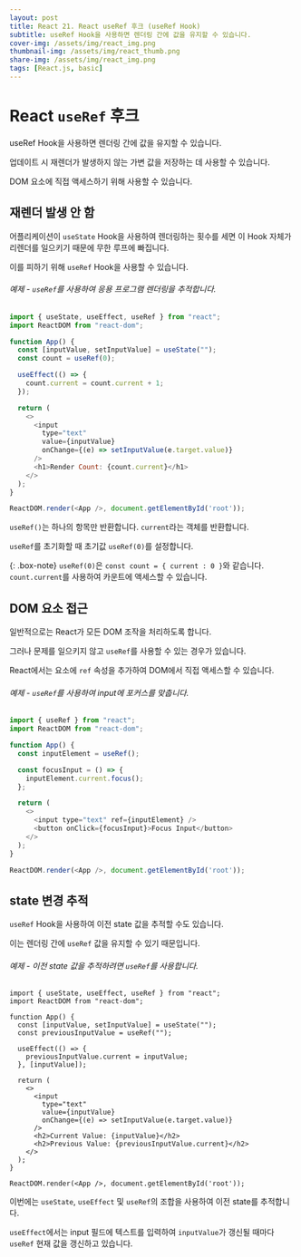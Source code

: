 ```yaml
---
layout: post
title: React 21. React useRef 후크 (useRef Hook)
subtitle: useRef Hook을 사용하면 렌더링 간에 값을 유지할 수 있습니다.
cover-img: /assets/img/react_img.png
thumbnail-img: /assets/img/react_thumb.png
share-img: /assets/img/react_img.png
tags: [React.js, basic]
---
```


# React ```useRef``` 후크

useRef Hook을 사용하면 렌더링 간에 값을 유지할 수 있습니다.

업데이트 시 재렌더가 발생하지 않는 가변 값을 저장하는 데 사용할 수 있습니다.

DOM 요소에 직접 액세스하기 위해 사용할 수 있습니다.

## 재렌더 발생 안 함

어플리케이션이 ```useState``` Hook을 사용하여 렌더링하는 횟수를 세면 이 Hook 자체가 리렌더를 일으키기 때문에 무한 루프에 빠집니다.

이를 피하기 위해 ```useRef``` Hook을 사용할 수 있습니다.

###### 예제 - ```useRef```를 사용하여 응용 프로그램 렌더링을 추적합니다.

```javascript
import { useState, useEffect, useRef } from "react";
import ReactDOM from "react-dom";

function App() {
  const [inputValue, setInputValue] = useState("");
  const count = useRef(0);

  useEffect(() => {
    count.current = count.current + 1;
  });

  return (
    <>
      <input
        type="text"
        value={inputValue}
        onChange={(e) => setInputValue(e.target.value)}
      />
      <h1>Render Count: {count.current}</h1>
    </>
  );
}

ReactDOM.render(<App />, document.getElementById('root'));
```

```useRef()```는 하나의 항목만 반환합니다. ```current```라는 객체를 반환합니다.

```useRef```를 초기화할 때 초기값 ```useRef(0)```를 설정합니다.

{: .box-note}
```useRef(0)```은 ```const count = { current : 0 }```와 같습니다. ```count.current```를 사용하여 카운트에 액세스할 수 있습니다.

## DOM 요소 접근

일반적으로는 React가 모든 DOM 조작을 처리하도록 합니다.

그러나 문제를 일으키지 않고 ```useRef```를 사용할 수 있는 경우가 있습니다.

React에서는 요소에 ```ref``` 속성을 추가하여 DOM에서 직접 액세스할 수 있습니다.

###### 예제 - ```useRef```를 사용하여 input에 포커스를 맞춥니다.

```javascript
import { useRef } from "react";
import ReactDOM from "react-dom";

function App() {
  const inputElement = useRef();

  const focusInput = () => {
    inputElement.current.focus();
  };

  return (
    <>
      <input type="text" ref={inputElement} />
      <button onClick={focusInput}>Focus Input</button>
    </>
  );
}

ReactDOM.render(<App />, document.getElementById('root'));
```

## state 변경 추적

```useRef``` Hook을 사용하여 이전 state 값을 추적할 수도 있습니다.

이는 렌더링 간에 ```useRef``` 값을 유지할 수 있기 때문입니다.

###### 예제 - 이전 state 값을 추적하려면 ```useRef```를 사용합니다.

```javascrip
import { useState, useEffect, useRef } from "react";
import ReactDOM from "react-dom";

function App() {
  const [inputValue, setInputValue] = useState("");
  const previousInputValue = useRef("");

  useEffect(() => {
    previousInputValue.current = inputValue;
  }, [inputValue]);

  return (
    <>
      <input
        type="text"
        value={inputValue}
        onChange={(e) => setInputValue(e.target.value)}
      />
      <h2>Current Value: {inputValue}</h2>
      <h2>Previous Value: {previousInputValue.current}</h2>
    </>
  );
}

ReactDOM.render(<App />, document.getElementById('root'));
```

이번에는 ```useState```, ```useEffect``` 및 ```useRef```의 조합을 사용하여 이전 state를 추적합니다.

```useEffect```에서는 input 필드에 텍스트를 입력하여 ```inputValue```가 갱신될 때마다 ```useRef``` 현재 값을 갱신하고 있습니다.
